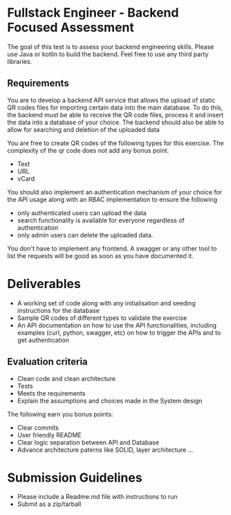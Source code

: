 # Fullstack Engineer - Backend Focused Assessment 

The goal of this test is to assess your backend engineering skills. 
Please use Java or kotlin to build the backend. Feel free to use any third party libraries.

## Requirements

You are to develop a backend API service that allows the upload of static QR codes files for importing certain data into the main database. To do this, the backend must be able to receive the QR code files, process it and insert the data into a database of your choice. The backend should also be able to allow for searching and deletion of the uploaded data

You are free to create QR codes of the following types for this exercise. The complexity of the qr code does not add any bonus point.
- Text
- URL
- vCard

You should also implement an authentication mechanism of your choice for the API usage along with an RBAC implementation to ensure the following
- only authenticated users can upload the data
- search functionality is available for everyone regardless of authentication
- only admin users can delete the uploaded data. 

You don't have to implement any frontend. A swagger or any other tool to list the requests will be good as soon as you have documented it.

# Deliverables
- A working set of code along with any initialisation and seeding instructions for the database
- Sample QR codes of different types to validate the exercise
- An API documentation on how to use the API functionalities, including examples (curl, python, swagger, etc) on how to trigger the APIs and to get authentication

## Evaluation criteria
- Clean code and clean architecture
- Tests
- Meets the requirements
- Explain the assumptions and choices made in the System design

The following earn you bonus points:
- Clear commits
- User friendly README
- Clear logic separation between API and Database
- Advance architecture paterns like SOLID, layer architecture ...

# Submission Guidelines
- Please include a Readme.md file with instructions to run
- Submit as a zip/tarball